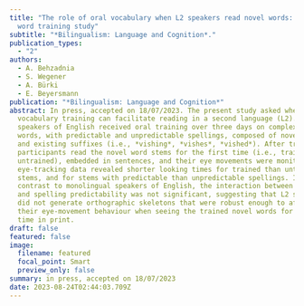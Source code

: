 ```yaml
---
title: "The role of oral vocabulary when L2 speakers read novel words: A complex
  word training study"
subtitle: "*Bilingualism: Language and Cognition*."
publication_types:
  - "2"
authors:
  - A. Behzadnia
  - S. Wegener
  - A. Bürki
  - E. Beyersmann
publication: "*Bilingualism: Language and Cognition*"
abstract: In press, accepted on 18/07/2023. The present study asked whether oral
  vocabulary training can facilitate reading in a second language (L2). Fifty L2
  speakers of English received oral training over three days on complex novel
  words, with predictable and unpredictable spellings, composed of novel stems
  and existing suffixes (i.e., *vishing*, *vishes*, *vished*). After training,
  participants read the novel word stems for the first time (i.e., trained and
  untrained), embedded in sentences, and their eye movements were monitored. The
  eye-tracking data revealed shorter looking times for trained than untrained
  stems, and for stems with predictable than unpredictable spellings. In
  contrast to monolingual speakers of English, the interaction between training
  and spelling predictability was not significant, suggesting that L2 speakers
  did not generate orthographic skeletons that were robust enough to affect
  their eye-movement behaviour when seeing the trained novel words for the first
  time in print.
draft: false
featured: false
image:
  filename: featured
  focal_point: Smart
  preview_only: false
summary: in press, accepted on 18/07/2023
date: 2023-08-24T02:44:03.709Z
---
```

